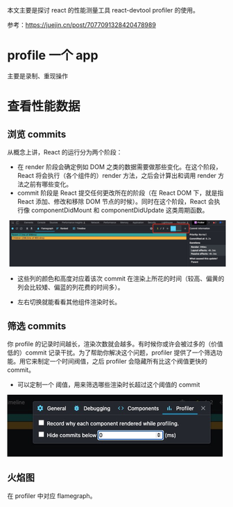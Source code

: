 本文主要是探讨 react 的性能测量工具 react-devtool profiler 的使用。

参考：https://juejin.cn/post/7077091328420478989

# profile 一个 app

主要是录制、重现操作

# 查看性能数据

## 浏览 commits

从概念上讲，React 的运行分为两个阶段：

- 在 render 阶段会确定例如 DOM 之类的数据需要做那些变化。在这个阶段，React 将会执行（各个组件的）render 方法，之后会计算出和调用 render 方法之前有哪些变化。
- commit 阶段是 React 提交任何更改所在的阶段（在 React DOM 下，就是指 React 添加、修改和移除 DOM 节点的时候）。同时在这个阶段，React 会执行像 componentDidMount 和 componentDidUpdate 这类周期函数。

![profiler](./imgs/profiler.jpg)

* 这些列的颜色和高度对应着该次 commit 在渲染上所花的时间（较高、偏黄的列会比较矮、偏蓝的列花费的时间多）。

* 左右切换就能看看其他组件渲染时长。

## 筛选 commits

你 profile 的记录时间越长，渲染次数就会越多。有时候你或许会被过多的（价值低的）commit 记录干扰。为了帮助你解决这个问题，profiler 提供了一个筛选功能。用它来制定一个时间阀值，之后 profiler 会隐藏所有比这个阀值更快的 commit。

* 可以定制一个 阈值，用来筛选哪些渲染时长超过这个阈值的 commit

![profiler-filter](./imgs/profiler-filter.jpg)

## 火焰图

在 profiler 中对应 flamegraph。

